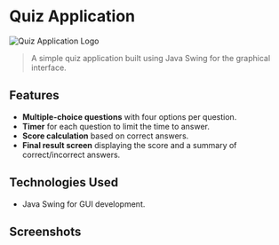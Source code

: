 # Quiz Application

![Quiz Application Logo](/path/to/logo.png)

> A simple quiz application built using Java Swing for the graphical interface.

## Features

- **Multiple-choice questions** with four options per question.
- **Timer** for each question to limit the time to answer.
- **Score calculation** based on correct answers.
- **Final result screen** displaying the score and a summary of correct/incorrect answers.

## Technologies Used

- Java Swing for GUI development.

## Screenshots
